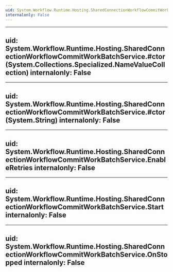 ```yaml
---
uid: System.Workflow.Runtime.Hosting.SharedConnectionWorkflowCommitWorkBatchService
internalonly: False
---
```


---
uid: System.Workflow.Runtime.Hosting.SharedConnectionWorkflowCommitWorkBatchService.#ctor(System.Collections.Specialized.NameValueCollection)
internalonly: False
---

---
uid: System.Workflow.Runtime.Hosting.SharedConnectionWorkflowCommitWorkBatchService.#ctor(System.String)
internalonly: False
---

---
uid: System.Workflow.Runtime.Hosting.SharedConnectionWorkflowCommitWorkBatchService.EnableRetries
internalonly: False
---

---
uid: System.Workflow.Runtime.Hosting.SharedConnectionWorkflowCommitWorkBatchService.Start
internalonly: False
---

---
uid: System.Workflow.Runtime.Hosting.SharedConnectionWorkflowCommitWorkBatchService.OnStopped
internalonly: False
---
